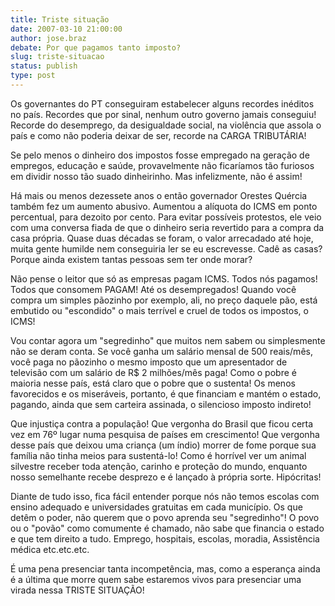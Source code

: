 ```yaml
---
title: Triste situação
date: 2007-03-10 21:00:00
author: jose.braz
debate: Por que pagamos tanto imposto?
slug: triste-situacao
status: publish 
type: post
---
```


Os governantes do PT conseguiram estabelecer alguns recordes inéditos no país. Recordes que por sinal, nenhum outro governo jamais conseguiu! Recorde do desemprego, da desigualdade social, na violência que assola o país e como não poderia deixar de ser, recorde na CARGA TRIBUTÁRIA!   

  

Se pelo menos o dinheiro dos impostos fosse empregado na geração de empregos, educação e saúde, provavelmente não ficaríamos tão furiosos em dividir nosso tão suado dinheirinho. Mas infelizmente, não é assim!   

  

Há mais ou menos dezessete anos o então governador Orestes Quércia também fez um aumento abusivo. Aumentou a alíquota do ICMS em ponto percentual, para dezoito por cento. Para evitar possíveis protestos, ele veio com uma conversa fiada de que o dinheiro seria revertido para a compra da casa própria. Quase duas décadas se foram, o valor arrecadado até hoje, muita gente humilde nem conseguiria ler se eu escrevesse. Cadê as casas? Porque ainda existem tantas pessoas sem ter onde morar?  

  

Não pense o leitor que só as empresas pagam ICMS. Todos nós pagamos! Todos que consomem PAGAM! Até os desempregados! Quando você compra um simples pãozinho por exemplo, ali, no preço daquele pão, está embutido ou "escondido" o mais terrível e cruel de todos os impostos, o ICMS!   

  

Vou contar agora um "segredinho" que muitos nem sabem ou simplesmente não se deram conta. Se você ganha um salário mensal de 500 reais/mês, você paga no pãozinho o mesmo imposto que um apresentador de televisão com um salário de R$ 2 milhões/mês paga! Como o pobre é maioria nesse país, está claro que o pobre que o sustenta! Os menos favorecidos e os miseráveis, portanto, é que financiam e mantém o estado, pagando, ainda que sem carteira assinada, o silencioso imposto indireto!   

  

Que injustiça contra a população! Que vergonha do Brasil que ficou certa vez em 76º lugar numa pesquisa de países em crescimento! Que vergonha desse país que deixou uma criança (um índio) morrer de fome porque sua família não tinha meios para sustentá-lo! Como é horrível ver um animal silvestre receber toda atenção, carinho e proteção do mundo, enquanto nosso semelhante recebe desprezo e é lançado à própria sorte. Hipócritas!  

  

Diante de tudo isso, fica fácil entender porque nós não temos escolas com ensino adequado e universidades gratuitas em cada município. Os que detêm o poder, não querem que o povo aprenda seu "segredinho"! O povo ou o "povão" como comumente é chamado, não sabe que financia o estado e que tem direito a tudo. Emprego, hospitais, escolas, moradia, Assistência médica etc.etc.etc.   

  

É uma pena presenciar tanta incompetência, mas, como a esperança ainda é a última que morre quem sabe estaremos vivos para presenciar uma virada nessa TRISTE SITUAÇÃO!

